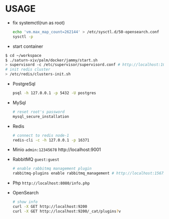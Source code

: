 # USAGE

- fix systemctl(run as root)

  ```bash
  echo 'vm.max_map_count=262144' > /etc/sysctl.d/50-opensearch.conf
  sysctl -p
  ```

- start container

```bash
$ cd ~/workspace
$ ./saturn-xiv/palm/docker/jammy/start.sh
> supervisord -c /etc/supervisor/supervisord.conf # http://localhost:10001
# init redis cluster
> /etc/redis/clusters-init.sh
```

- PostgreSql

  ```bash
  psql -h 127.0.0.1 -p 5432 -U postgres
  ```

- MySql

  ```bash
  # reset root's password
  mysql_secure_installation
  ```

- Redis

  ```bash
  # connect to redis node-1
  redis-cli -c -h 127.0.0.1 -p 16371
  ```

- Minio `admin:12345678` http://localhost:9001

- RabbitMQ `guest:guest`

  ```bash
  # enable rabbitmq management plugin
  rabbitmq-plugins enable rabbitmq_management # http://localhost:15672
  ```

- Php `http://localhost:8080/info.php`

- OpenSearch

  ```bash
  # show info
  curl -X GET http://localhost:9200
  curl -X GET http://localhost:9200/_cat/plugins?v
  ```

